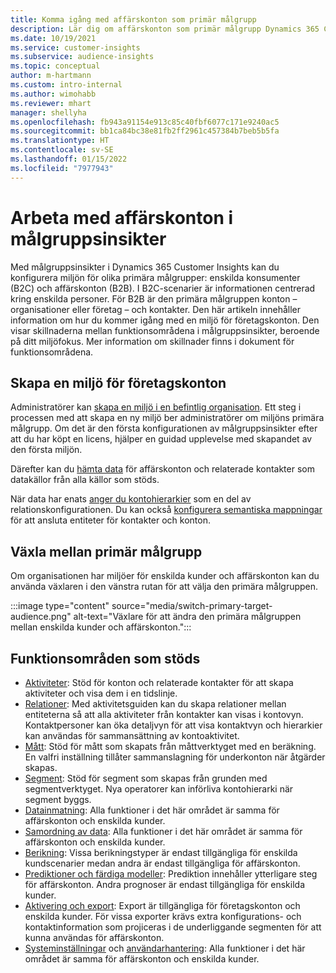 ```yaml
---
title: Komma igång med affärskonton som primär målgrupp
description: Lär dig om affärskonton som primär målgrupp Dynamics 365 Customer Insights.
ms.date: 10/19/2021
ms.service: customer-insights
ms.subservice: audience-insights
ms.topic: conceptual
author: m-hartmann
ms.custom: intro-internal
ms.author: wimohabb
ms.reviewer: mhart
manager: shellyha
ms.openlocfilehash: fb943a91154e913c85c40fbf6077c171e9240ac5
ms.sourcegitcommit: bb1ca84bc38e81fb2ff2961c457384b7beb5b5fa
ms.translationtype: HT
ms.contentlocale: sv-SE
ms.lasthandoff: 01/15/2022
ms.locfileid: "7977943"
---
```

# <a name="work-with-business-accounts-in-audience-insights"></a>Arbeta med affärskonton i målgruppsinsikter

Med målgruppsinsikter i Dynamics 365 Customer Insights kan du konfigurera miljön för olika primära målgrupper: enskilda konsumenter (B2C) och affärskonton (B2B). I B2C-scenarier är informationen centrerad kring enskilda personer. För B2B är den primära målgruppen konton – organisationer eller företag – och kontakter. Den här artikeln innehåller information om hur du kommer igång med en miljö för företagskonton. Den visar skillnaderna mellan funktionsområdena i målgruppsinsikter, beroende på ditt miljöfokus. Mer information om skillnader finns i dokument för funktionsområdena. 

## <a name="create-an-environment-for-business-accounts"></a>Skapa en miljö för företagskonton

Administratörer kan [skapa en miljö i en befintlig organisation](create-environment.md). Ett steg i processen med att skapa en ny miljö ber administratörer om miljöns primära målgrupp. Om det är den första konfigurationen av målgruppsinsikter efter att du har köpt en licens, hjälper en guidad upplevelse med skapandet av den första miljön.

Därefter kan du [hämta data](data-sources.md) för affärskonton och relaterade kontakter som datakällor från alla källor som stöds.

När data har enats [anger du kontohierarkier](relationships.md#set-up-account-hierarchies) som en del av relationskonfigurationen. Du kan också [konfigurera semantiska mappningar](semantic-mappings.md) för att ansluta entiteter för kontakter och konton. 

## <a name="switch-between-primary-target-audience"></a>Växla mellan primär målgrupp

Om organisationen har miljöer för enskilda kunder och affärskonton kan du använda växlaren i den vänstra rutan för att välja den primära målgruppen.

:::image type="content" source="media/switch-primary-target-audience.png" alt-text="Växlare för att ändra den primära målgruppen mellan enskilda kunder och affärskonton.":::

## <a name="supported-feature-areas"></a>Funktionsområden som stöds

- [Aktiviteter](activities.md): Stöd för konton och relaterade kontakter för att skapa aktiviteter och visa dem i en tidslinje.
- [Relationer](relationships.md): Med aktivitetsguiden kan du skapa relationer mellan entiteterna så att alla aktiviteter från kontakter kan visas i kontovyn. Kontaktpersoner kan öka detaljvyn för att visa kontaktvyn och hierarkier kan användas för sammansättning av kontoaktivitet.
- [Mått](measures.md): Stöd för mått som skapats från måttverktyget med en beräkning. En valfri inställning tillåter sammanslagning för underkonton när åtgärder skapas.
- [Segment](segments.md): Stöd för segment som skapas från grunden med segmentverktyget. Nya operatorer kan införliva kontohierarki när segment byggs.
- [Datainmatning](data-sources.md): Alla funktioner i det här området är samma för affärskonton och enskilda kunder.
- [Samordning av data](data-unification.md): Alla funktioner i det här området är samma för affärskonton och enskilda kunder.
- [Berikning](enrichment-hub.md): Vissa berikningstyper är endast tillgängliga för enskilda kundscenarier medan andra är endast tillgängliga för affärskonton.
- [Prediktioner och färdiga modeller](predictions-overview.md): Prediktion innehåller ytterligare steg för affärskonton. Andra prognoser är endast tillgängliga för enskilda kunder.
- [Aktivering och export](export-destinations.md): Export är tillgängliga för företagskonton och enskilda kunder. För vissa exporter krävs extra konfigurations- och kontaktinformation som projiceras i de underliggande segmenten för att kunna användas för affärskonton.
- [Systeminställningar](system.md) och [användarhantering](permissions.md): Alla funktioner i det här området är samma för affärskonton och enskilda kunder.

